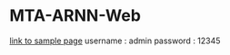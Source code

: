 # MTA-ARNN-Web

 [link to sample page](https://mta-arnn-kapil.onrender.com/)
 username : admin
 password : 12345

